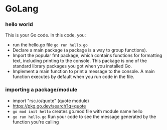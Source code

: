 # GoLang 

### hello world

This is your Go code. In this code, you:

- run the hello.go file `go run hello.go`
- Declare a main package (a package is a way to group functions).
- Import the popular fmt package, which contains functions for formatting text, including printing to the console. This package is one of the standard library packages you got when you installed Go.
- Implement a main function to print a message to the console. A main function executes by default when you run code in the file.

### importing a package/module

- import "rsc.io/quote" (quote module)
- https://pkg.go.dev/search?q=quote
- `go mod init hello` creates go.mod file with module name hello
- `go run hello.go`  Run your code to see the message generated by the function you're calling
